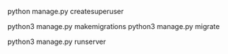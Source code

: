 python manage.py createsuperuser

python3 manage.py makemigrations
python3 manage.py migrate

python3 manage.py runserver



